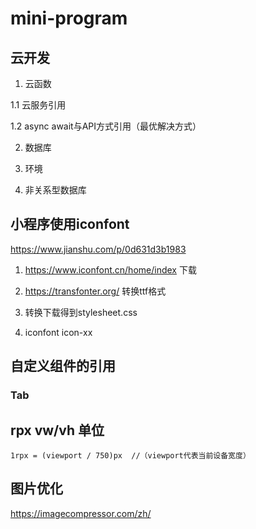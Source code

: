 # mini-program

## 云开发

1. 云函数

1.1 云服务引用

1.2 async await与API方式引用（最优解决方式）

2. 数据库

3. 环境

4. 非关系型数据库

## 小程序使用iconfont

https://www.jianshu.com/p/0d631d3b1983

1. https://www.iconfont.cn/home/index 下载

2. https://transfonter.org/ 转换ttf格式

3. 转换下载得到stylesheet.css

4. iconfont icon-xx

## 自定义组件的引用

### Tab

## rpx vw/vh 单位

`1rpx = (viewport / 750)px  //（viewport代表当前设备宽度）`

## 图片优化

https://imagecompressor.com/zh/
